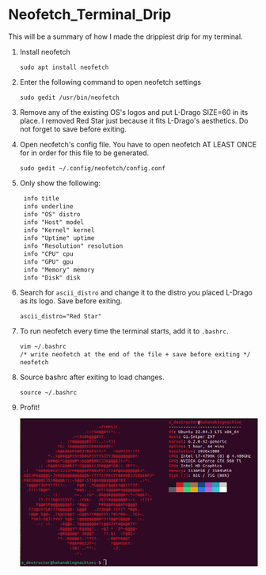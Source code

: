 # Neofetch_Terminal_Drip
This will be a summary of how I made the drippiest drip for my terminal.

1. Install neofetch
   
   ```
   sudo apt install neofetch
   ```
   
2. Enter the following command to open neofetch settings
   
   ```
   sudo gedit /usr/bin/neofetch
   ```
   
3. Remove any of the existing OS's logos and put L-Drago SIZE=60 in its place. I removed Red Star just because it fits L-Drago's aesthetics. Do not forget to save before exiting.

4. Open neofetch's config file. You have to open neofetch AT LEAST ONCE for in order for this file to be generated.
   
   ```
   sudo gedit ~/.config/neofetch/config.conf
   ```
   
5. Only show the following:
   
   ```
    info title
    info underline
    info "OS" distro
    info "Host" model
    info "Kernel" kernel
    info "Uptime" uptime
    info "Resolution" resolution
    info "CPU" cpu
    info "GPU" gpu
    info "Memory" memory
    info "Disk" disk
   ```
   
6. Search for `ascii_distro` and change it to the distro you placed L-Drago as its logo. Save before exiting.

   ```
   ascii_distro="Red Star"
   ```
   
7. To run neofetch every time the terminal starts, add it to `.bashrc`.
    
   ```
   vim ~/.bashrc
   /* write neofetch at the end of the file + save before exiting */
   neofetch
   ```
   
8. Source bashrc after exiting to load changes.
    
   ```
   source ~/.bashrc
   ```
   
9. Profit!
    
    ![](drip.png)
